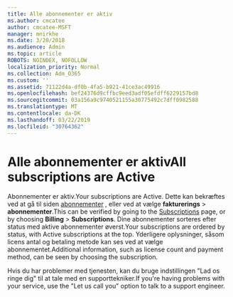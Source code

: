 ```yaml
---
title: Alle abonnementer er aktiv
ms.author: cmcatee
author: cmcatee-MSFT
manager: mnirkhe
ms.date: 3/20/2018
ms.audience: Admin
ms.topic: article
ROBOTS: NOINDEX, NOFOLLOW
localization_priority: Normal
ms.collection: Adm_O365
ms.custom: ''
ms.assetid: 71122d4a-df0b-4fa5-b921-41ce3ac49916
ms.openlocfilehash: bef24376d9cffbc9eed3adf05efdff6229157bd8
ms.sourcegitcommit: 03a156a9c9740521155a30775492c7dff0982588
ms.translationtype: MT
ms.contentlocale: da-DK
ms.lasthandoff: 03/22/2019
ms.locfileid: "30764362"
---
```

# <a name="all-subscriptions-are-active"></a><span data-ttu-id="8c05f-102">Alle abonnementer er aktiv</span><span class="sxs-lookup"><span data-stu-id="8c05f-102">All subscriptions are Active</span></span>

<span data-ttu-id="8c05f-103">Abonnementer er aktiv.</span><span class="sxs-lookup"><span data-stu-id="8c05f-103">Your subscriptions are Active.</span></span> <span data-ttu-id="8c05f-104">Dette kan bekræftes ved at gå til siden [abonnementer](https://go.microsoft.com/fwlink/p/?linkid=842054) , eller ved at vælge **fakturerings** \> **abonnementer**.</span><span class="sxs-lookup"><span data-stu-id="8c05f-104">This can be verified by going to the [Subscriptions](https://go.microsoft.com/fwlink/p/?linkid=842054) page, or by choosing **Billing** \> **Subscriptions**.</span></span> <span data-ttu-id="8c05f-105">Dine abonnementer sorteres efter status med aktive abonnementer øverst.</span><span class="sxs-lookup"><span data-stu-id="8c05f-105">Your subscriptions are ordered by status, with Active subscriptions at the top.</span></span> <span data-ttu-id="8c05f-106">Yderligere oplysninger, såsom licens antal og betaling metode kan ses ved at vælge abonnementet.</span><span class="sxs-lookup"><span data-stu-id="8c05f-106">Additional information, such as license count and payment method, can be seen by choosing the subscription.</span></span>
  
<span data-ttu-id="8c05f-107">Hvis du har problemer med tjenesten, kan du bruge indstillingen "Lad os ringe dig" til at tale med en supporttekniker.</span><span class="sxs-lookup"><span data-stu-id="8c05f-107">If you're having problems with your service, use the "Let us call you" option to talk to a support engineer.</span></span>
  

